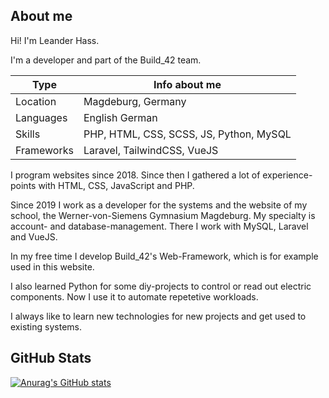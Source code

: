 ## About me
Hi! I'm Leander Hass.

I'm a developer and part of the Build_42 team.

| Type       | Info about me                           |
| ---------- | --------------------------------------- |
| Location   | Magdeburg, Germany                      |
| Languages  | English German                          |
| Skills     | PHP, HTML, CSS, SCSS, JS, Python, MySQL |
| Frameworks | Laravel, TailwindCSS, VueJS             |

I program websites since 2018. Since then I gathered a lot of experience-points with HTML, CSS, JavaScript and PHP.

Since 2019 I work as a developer for the systems and the website of my school, the Werner-von-Siemens Gymnasium Magdeburg. My specialty is account- and database-management. There I work with MySQL, Laravel and VueJS.

In my free time I develop Build_42's Web-Framework, which is for example used in this website.

I also learned Python for some diy-projects to control or read out electric components. Now I use it to automate repetetive workloads.

I always like to learn new technologies for new projects and get used to existing systems.

## GitHub Stats

[![Anurag's GitHub stats](https://github-readme-stats.vercel.app/api?username=leander-hass&count_private=true&show_icons=true&theme=highcontrast&include_all_commits=true&hide=stars)](https://github.com/anuraghazra/github-readme-stats)
